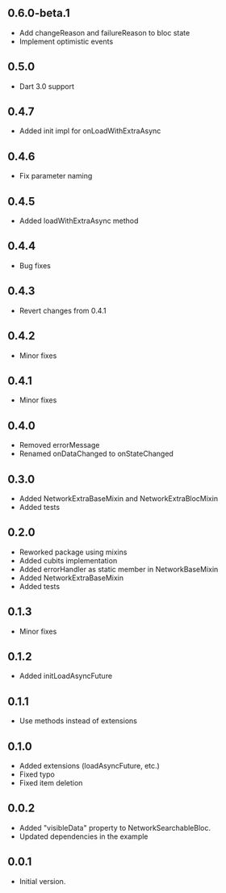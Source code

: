 ## 0.6.0-beta.1

- Add changeReason and failureReason to bloc state
- Implement optimistic events

## 0.5.0

- Dart 3.0 support

## 0.4.7

- Added init impl for onLoadWithExtraAsync

## 0.4.6

- Fix parameter naming

## 0.4.5

- Added loadWithExtraAsync method

## 0.4.4

- Bug fixes

## 0.4.3

- Revert changes from 0.4.1

## 0.4.2

- Minor fixes

## 0.4.1

- Minor fixes

## 0.4.0

- Removed errorMessage
- Renamed onDataChanged to onStateChanged

## 0.3.0

- Added NetworkExtraBaseMixin and NetworkExtraBlocMixin
- Added tests

## 0.2.0

- Reworked package using mixins
- Added cubits implementation
- Added errorHandler as static member in NetworkBaseMixin
- Added NetworkExtraBaseMixin
- Added tests

## 0.1.3

- Minor fixes

## 0.1.2

- Added initLoadAsyncFuture

## 0.1.1

- Use methods instead of extensions

## 0.1.0

- Added extensions (loadAsyncFuture, etc.)
- Fixed typo
- Fixed item deletion 


## 0.0.2

- Added "visibleData" property to NetworkSearchableBloc.
- Updated dependencies in the example

## 0.0.1

- Initial version.